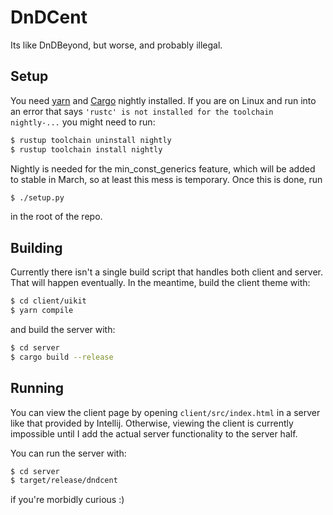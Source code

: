 # DnDCent

Its like DnDBeyond, but worse, and probably illegal.

## Setup

You need [yarn](https://yarnpkg.com/) and [Cargo](https://doc.rust-lang.org/cargo/index.html) nightly installed. If you are on Linux and run into an error that says `'rustc' is not installed for the toolchain nightly-...` you might need to run:

```bash
$ rustup toolchain uninstall nightly
$ rustup toolchain install nightly
```

Nightly is needed for the min_const_generics feature, which will be added to stable in March, so at least this mess is temporary. Once this is done, run

```bash
$ ./setup.py
```

in the root of the repo.

## Building

Currently there isn't a single build script that handles both client and server. That will happen eventually. In the meantime, build the client theme with:

```bash
$ cd client/uikit
$ yarn compile
```

and build the server with:

```bash
$ cd server
$ cargo build --release
```

## Running

You can view the client page by opening `client/src/index.html` in a server like that provided by Intellij. Otherwise, viewing the client is currently impossible until I add the actual server functionality to the server half.

You can run the server with:

```bash
$ cd server
$ target/release/dndcent
```

if you're morbidly curious :)
